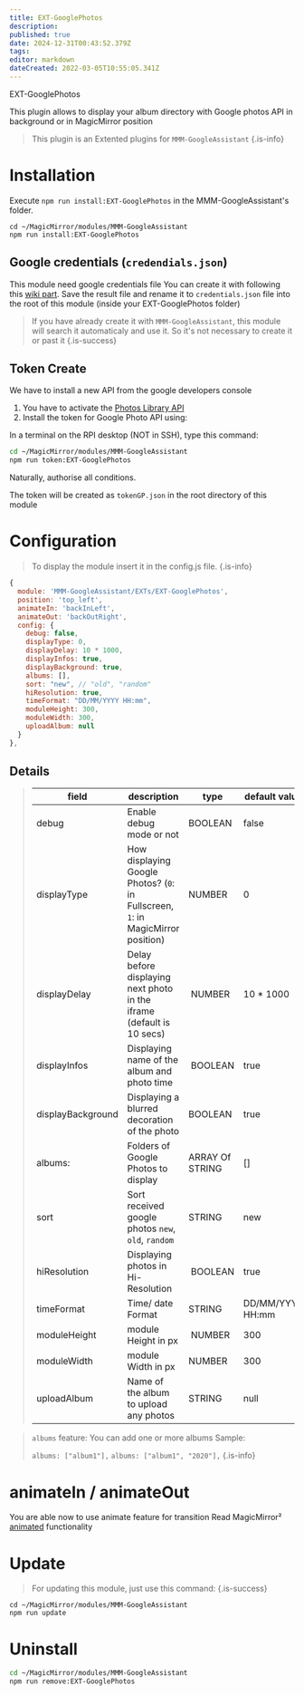 ```yaml
---
title: EXT-GooglePhotos
description: 
published: true
date: 2024-12-31T00:43:52.379Z
tags: 
editor: markdown
dateCreated: 2022-03-05T10:55:05.341Z
---
```


EXT-GooglePhotos

This plugin allows to display your album directory with Google photos API in background or in MagicMirror position

> This plugin is an Extented plugins for `MMM-GoogleAssistant`
{.is-info}

# Installation

Execute `npm run install:EXT-GooglePhotos` in the MMM-GoogleAssistant's folder.
```
cd ~/MagicMirror/modules/MMM-GoogleAssistant
npm run install:EXT-GooglePhotos
```

## Google credentials (`credendials.json`)

This module need google credentials file
You can create it with following this [wiki part](https://wiki.bugsounet.fr/MMM-GoogleAssistant/SetupCredentials).
Save the result file and rename it to `credentials.json` file into the root of this module (inside your EXT-GooglePhotos folder)

> If you have already create it with `MMM-GoogleAssistant`, this module will search it automaticaly and use it.
> So it's not necessary to create it or past it
{.is-success}

## Token Create

We have to install a new API from the google developers console

1) You have to activate the [Photos Library API](https://console.cloud.google.com/apis/library/photoslibrary.googleapis.com?q=Google%20photos)
2) Install the token for Google Photo API using:

In a terminal on the RPI desktop (NOT in SSH), type this command:
 
```sh
cd ~/MagicMirror/modules/MMM-GoogleAssistant
npm run token:EXT-GooglePhotos
```

Naturally, authorise all conditions.

The token will be created as `tokenGP.json` in the root directory of this module

# Configuration
> To display the module insert it in the config.js file.
{.is-info}


```js
{
  module: 'MMM-GoogleAssistant/EXTs/EXT-GooglePhotos',
  position: 'top_left',
  animateIn: 'backInLeft',
  animateOut: 'backOutRight',
  config: {
    debug: false,
    displayType: 0,
    displayDelay: 10 * 1000,
    displayInfos: true,
    displayBackground: true,
    albums: [],
    sort: "new", // "old", "random"
    hiResolution: true,
    timeFormat: "DD/MM/YYYY HH:mm",
    moduleHeight: 300,
    moduleWidth: 300,
    uploadAlbum: null
  }
},
```

## Details

> |field | description | type | default value
> |---|---|---|---
> |debug | Enable debug mode or not | BOOLEAN | false
> |displayType | How displaying Google Photos? (`0`: in Fullscreen, `1`: in MagicMirror position)| NUMBER |  0
> |displayDelay | Delay before displaying next photo in the iframe (default is 10 secs) | NUMBER | 10 * 1000
> |displayInfos | Displaying name of the album and photo time | BOOLEAN | true
> |displayBackground | Displaying a blurred decoration of the photo | BOOLEAN | true
> |albums: | Folders of Google Photos to display | ARRAY Of STRING | []
> |sort | Sort received google photos `new`, `old`, `random` | STRING | new
> |hiResolution | Displaying photos in Hi-Resolution | BOOLEAN | true
> |timeFormat | Time/ date Format | STRING | DD/MM/YYYY HH:mm
> |moduleHeight | module Height in px | NUMBER | 300
> |moduleWidth | module Width in px | NUMBER | 300
> |uploadAlbum | Name of the album to upload any photos | STRING | null

> `albums` feature: You can add one or more albums
>  Sample:
>
>  `albums: ["album1"],`
>  `albums: ["album1", "2020"],`
{.is-info}

# animateIn / animateOut

You are able now to use animate feature for transition
Read MagicMirror² [animated](https://docs.magicmirror.builders/modules/configuration.html#animated) functionality

# Update
> For updating this module, just use this command:
{.is-success}

```
cd ~/MagicMirror/modules/MMM-GoogleAssistant
npm run update
```

# Uninstall
```sh
cd ~/MagicMirror/modules/MMM-GoogleAssistant
npm run remove:EXT-GooglePhotos
```